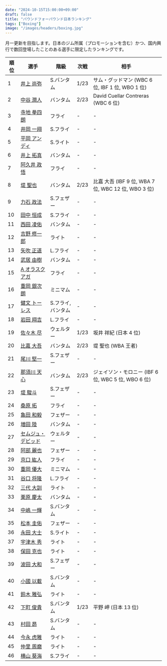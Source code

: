 ```yaml
---
date: "2024-10-15T15:00:00+09:00"
draft: false
title: "パウンドフォーパウンド日本ランキング"
tags: ["Boxing"]
image: "/images/headers/boxing.jpg"
---
```


月一更新を目指します。日本のジム所属（プロモーションを含む）かつ、国内興行で数回登場したことのある選手に限定したランキングです。

順位|選手|階級|次戦|相手
---|---|---|---|---
1|[井上 尚弥](https://boxrec.com/en/box-pro/628407)|S.バンタム|1/23|サム・グッドマン (WBC 6 位, IBF 1 位, WBO 1 位)
2|[中谷 潤人](https://boxrec.com/en/box-pro/718508)|バンタム|2/23|David Cuellar Contreras (WBC 6 位)
3|[寺地 拳四朗](https://boxrec.com/en/box-pro/692967)|フライ|-|-
4|[井岡 一翔](https://boxrec.com/en/box-pro/483786)|S.フライ|-|-
5|[平岡 アンディ](https://boxrec.com/en/box-pro/672119)|S.ライト|-|-
6|[井上 拓真](https://boxrec.com/en/box-pro/667667)|バンタム|-|-
7|[阿久井 政悟](https://boxrec.com/en/box-pro/685429)|フライ|-|-
8|[堤 聖也](https://boxrec.com/en/box-pro/829718)|バンタム|2/23|比嘉 大吾 (IBF 9 位, WBA 7 位, WBC 12 位, WBO 3 位)
9|[力石 政法](https://boxrec.com/en/box-pro/806436)|S.フェザー|-|-
10|[田中 恒成](https://boxrec.com/en/box-pro/666339)|S.フライ|-|-
11|[西田 凌佑](https://boxrec.com/en/box-pro/898844)|バンタム|-|-
12|[吉野 修一郎](https://boxrec.com/en/box-pro/737760)|ライト|-|-
13|[矢吹 正道](https://boxrec.com/en/box-pro/752510)|L.フライ|-|-
14|[武居 由樹](https://boxrec.com/en/box-pro/990774)|バンタム|-|-
15|[A オラスクアガ](https://boxrec.com/en/box-pro/904246)|フライ|-|-
16|[重岡 銀次朗](https://boxrec.com/en/box-pro/846108)|ミニマム|-|-
17|[健文 トーレス](https://boxrec.com/en/box-pro/233323)|S.フライ, バンタム|-|-
18|[岩田 翔吉](https://boxrec.com/en/box-pro/853769)|L.フライ|-|-
19|[佐々木 尽](https://boxrec.com/en/box-pro/847229)|ウェルター|1/23|坂井 祥紀 (日本 4 位)
20|[比嘉 大吾](https://boxrec.com/en/box-pro/691593)|バンタム|2/23|堤 聖也 (WBA 王者)
21|[尾川 堅一](https://boxrec.com/en/box-pro/535757)|S.フェザー|-|-
22|[那須川 天心](https://boxrec.com/en/box-pro/853210)|バンタム|2/23|ジェイソン・モロニー (IBF 6 位, WBC 5 位, WBO 6 位)
23|[堤 駿斗](https://boxrec.com/en/box-pro/863092)|S.フェザー|-|-
24|[桑原 拓](https://boxrec.com/en/box-pro/836764)|フライ|-|-
25|[亀田 和毅](https://boxrec.com/en/box-pro/472942)|フェザー|-|-
26|[増田 陸](https://boxrec.com/en/box-pro/1096530)|バンタム|-|-
27|[セムジュ・デビッド](https://boxrec.com/en/box-pro/898239)|ウェルター|-|-
28|[阿部 麗也](https://boxrec.com/en/box-pro/654234)|フェザー|-|-
29|[京口 紘人](https://boxrec.com/en/box-pro/752878)|フライ|-|-
30|[重岡 優大](https://boxrec.com/en/box-pro/900843)|ミニマム|-|-
31|[谷口 将隆](https://boxrec.com/en/box-pro/747308)|L.フライ|-|-
32|[三代 大訓](https://boxrec.com/en/box-pro/794104)|ライト|-|-
33|[栗原 慶太](https://boxrec.com/en/box-pro/568329)|バンタム|-|-
34|[中嶋 一輝](https://boxrec.com/en/box-pro/799358)|S.バンタム|-|-
35|[松本 圭佑](https://boxrec.com/en/box-pro/944445)|フェザー|-|-
36|[永田 大士](https://boxrec.com/en/box-pro/694940)|S.ライト|-|-
37|[宇津木 秀](https://boxrec.com/en/box-pro/829717)|ライト|-|-
38|[保田 克也](https://boxrec.com/en/box-pro/808904)|ライト|-|-
39|[波田 大和](https://boxrec.com/en/box-pro/731145)|S.フェザー|-|-
40|[小國 以載](https://boxrec.com/en/box-pro/518213)|S.バンタム|-|-
41|[鈴木 雅弘](https://boxrec.com/en/box-pro/846560)|ライト|-|-
42|[下町 俊貴](https://boxrec.com/en/box-pro/740239)|S.バンタム|1/23|平野 岬 (日本 13 位)
43|[村田 昴](https://boxrec.com/en/box-pro/893147)|S.バンタム|-|-
44|[今永 虎雅](https://boxrec.com/en/box-pro/889835)|ライト|-|-
45|[仲里 周磨](https://boxrec.com/en/box-pro/716694)|ライト|-|-
46|[横山 葵海](https://boxrec.com/en/box-pro/1182099)|S.フライ|-|-

